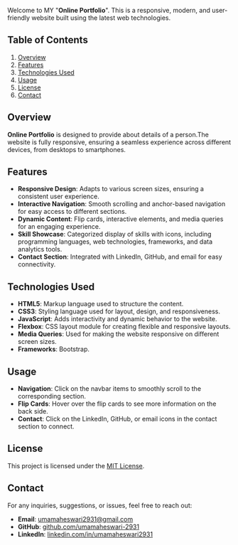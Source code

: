 Welcome to MY  "**Online Portfolio**". This is a responsive, modern, and user-friendly website built using the latest web technologies.

## Table of Contents

1. [Overview](#overview)
2. [Features](#features)
3. [Technologies Used](#technologies-used)
4. [Usage](#usage)
5. [License](#license)
6. [Contact](#contact)

## Overview

**Online Portfolio** is designed to provide about details of a person.The website is fully responsive, ensuring a seamless experience across different devices, from desktops to smartphones.

## Features

- **Responsive Design**: Adapts to various screen sizes, ensuring a consistent user experience.
- **Interactive Navigation**: Smooth scrolling and anchor-based navigation for easy access to different sections.
- **Dynamic Content**: Flip cards, interactive elements, and media queries for an engaging experience.
- **Skill Showcase**: Categorized display of skills with icons, including programming languages, web technologies, frameworks, and data analytics tools.
- **Contact Section**: Integrated with LinkedIn, GitHub, and email for easy connectivity.

## Technologies Used

- **HTML5**: Markup language used to structure the content.
- **CSS3**: Styling language used for layout, design, and responsiveness.
- **JavaScript**: Adds interactivity and dynamic behavior to the website.
- **Flexbox**: CSS layout module for creating flexible and responsive layouts.
- **Media Queries**: Used for making the website responsive on different screen sizes.
- **Frameworks**: Bootstrap.

## Usage

- **Navigation**: Click on the navbar items to smoothly scroll to the corresponding section.
- **Flip Cards**: Hover over the flip cards to see more information on the back side.
- **Contact**: Click on the LinkedIn, GitHub, or email icons in the contact section to connect.

## License

This project is licensed under the [MIT License](LICENSE).

## Contact

For any inquiries, suggestions, or issues, feel free to reach out:

- **Email**: [umamaheswari2931@gmail.com](mailto:umamaheswari2931@gmail.com)
- **GitHub**: [github.com/umamaheswari-2931](https://github.com/umamaheswari-2931)
- **LinkedIn**: [linkedin.com/in/umamaheswari2931](https://www.linkedin.com/in/umamaheswari2931/)
